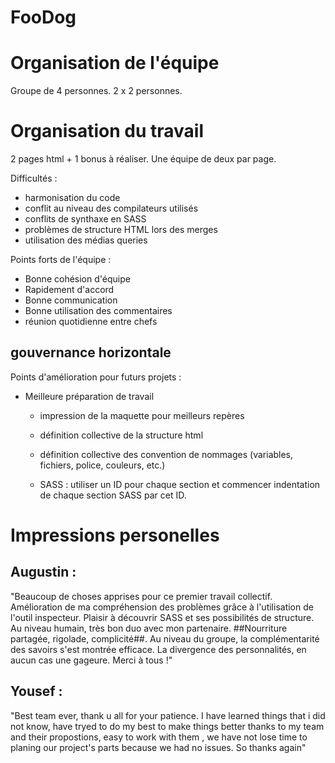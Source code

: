# FooDog

# Organisation de l'équipe

Groupe de 4 personnes. 
2 x 2 personnes. 

# Organisation du travail
2 pages html + 1 bonus à réaliser. 
Une équipe de deux par page. 

Difficultés : 

- harmonisation du code
- conflit au niveau des compilateurs utilisés
- conflits de synthaxe en SASS
- problèmes de structure HTML lors des merges
- utilisation des médias queries


Points forts de l'équipe : 

- Bonne cohésion d'équipe
- Rapidement d'accord
- Bonne communication
- Bonne utilisation des commentaires
- réunion quotidienne entre chefs
## gouvernance horizontale


Points d'amélioration pour futurs projets : 

- Meilleure préparation de travail
	- impression de la maquette pour meilleurs repères
	- définition collective de la structure html
	- définition collective des convention de nommages (variables, fichiers, police, couleurs, etc.)
	
	- SASS : utiliser un ID pour chaque section et commencer indentation de chaque section SASS par cet ID. 


# Impressions personelles

## Augustin :

"Beaucoup de choses apprises pour ce premier travail collectif. Amélioration de ma compréhension des problèmes grâce à l'utilisation de l'outil inspecteur. Plaisir à découvrir SASS et ses possibilités de structure. Au niveau humain, très bon duo avec mon partenaire. ##Nourriture partagée, rigolade, complicité##. Au niveau du groupe, la complémentarité des savoirs s'est montrée efficace. La divergence des personnalités, en aucun cas une gageure. Merci à tous !"

## Yousef :

"Best team ever, thank u all for your patience. I have learned things that i did not know, have tryed to do my best to make things better thanks to my team and their propostions, easy to work with them , we have not lose time to planing our project's parts because we had no issues. So thanks again"


